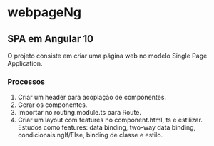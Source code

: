 # webpageNg

## SPA em Angular 10

O projeto consiste em criar uma página web no modelo Single Page Application.

### Processos
1. Criar um header para acoplação de componentes.
2. Gerar os componentes.
3. Importar no routing.module.ts para Route.
4. Criar um layout com features no component.html, ts e estilizar.<br> Estudos como features: data binding, two-way data binding, condicionais ngIf/Else, binding de classe e estilo.
